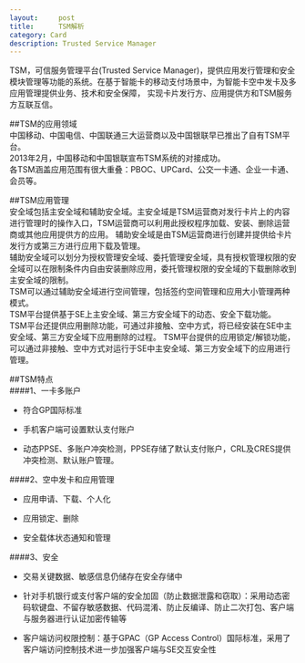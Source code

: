 ```yaml
---
layout:     post
title:      TSM解析
category: Card
description: Trusted Service Manager
---
```


TSM，可信服务管理平台(Trusted Service Manager)，提供应用发行管理和安全模块管理等功能的系统。在基于智能卡的移动支付场景中，为智能卡空中发卡及多应用管理提供业务、技术和安全保障，
实现卡片发行方、应用提供方和TSM服务方互联互信。  


##TSM的应用领域  
中国移动、中国电信、中国联通三大运营商以及中国银联早已推出了自有TSM平台。  
2013年2月，中国移动和中国银联宣布TSM系统的对接成功。  
各TSM涵盖应用范围有很大重叠：PBOC、UPCard、公交一卡通、企业一卡通、会员等。  


##TSM应用管理  
安全域包括主安全域和辅助安全域。主安全域是TSM运营商对发行卡片上的内容进行管理时的操作入口，TSM运营商可以利用此授权程序加载、安装、删除运营商或其他应用提供方的应用。
辅助安全域是由TSM运营商进行创建并提供给卡片发行方或第三方进行应用下载及管理。  
辅助安全域可以划分为授权管理安全域、委托管理安全域，具有授权管理权限的安全域可以在限制条件内自由安装删除应用，委托管理权限的安全域的下载删除收到主安全域的限制。  
TSM可以通过辅助安全域进行空间管理，包括签约空间管理和应用大小管理两种模式。  
TSM平台提供基于SE上主安全域、第三方安全域下的动态、安全下载功能。  
TSM平台还提供应用删除功能，可通过非接触、空中方式，将已经安装在SE中主安全域、第三方安全域下应用删除的过程。
TSM平台提供的应用锁定/解锁功能，可以通过非接触、空中方式对运行于SE中主安全域、第三方安全域下的应用进行管理。


##TSM特点  
####1、一卡多账户  

 * 符合GP国际标准  
 
 * 手机客户端可设置默认支付账户  
 
 * 动态PPSE、多账户冲突检测，PPSE存储了默认支付账户，CRL及CRES提供冲突检测、默认账户管理。  

####2、空中发卡和应用管理  

* 应用申请、下载、个人化  

* 应用锁定、删除  

* 安全载体状态通知和管理  


####3、安全  

* 交易关键数据、敏感信息仍储存在安全存储中   

* 针对手机银行或支付客户端的安全加固（防止数据泄露和窃取）：采用动态密码软键盘、不留存敏感数据、代码混淆、防止反编译、防止二次打包、客户端与服务器进行认证加密传输等  

* 客户端访问权限控制：基于GPAC（GP Access Control）国际标准，采用了客户端访问控制技术进一步加强客户端与SE交互安全性  

